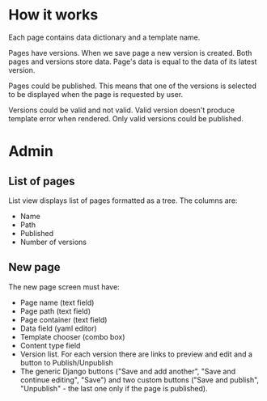 # How it works

Each page contains data dictionary and a template name.

Pages have versions. When we save page a new version is created. Both pages and versions store data.
Page's data is equal to the data of its latest version.

Pages could be published. This means that one of the versions is selected to be displayed when the page
is requested by user.

Versions could be valid and not valid. Valid version doesn't produce template error when rendered.
Only valid versions could be published.

# Admin

## List of pages

List view displays list of pages formatted as a tree. The columns are:

- Name
- Path
- Published
- Number of versions

## New page

The new page screen must have:

- Page name (text field)
- Page path (text field)
- Page container (text field)
- Data field (yaml editor)
- Template chooser (combo box)
- Content type field
- Version list. For each version there are links to preview and edit and a button to Publish/Unpublish
- The generic Django buttons ("Save and add another", "Save and continue editing", "Save") and two custom buttons
("Save and publish", "Unpublish" - the last one only if the page is published).

